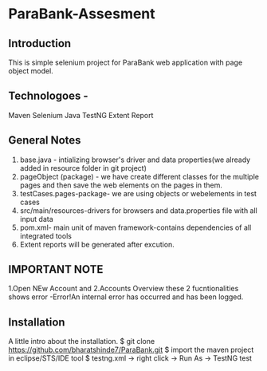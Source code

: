 # ParaBank-Assesment
## Introduction
This is simple selenium project for ParaBank web application with page object model.

## Technologoes -
Maven
Selenium
Java
TestNG
Extent Report

## General Notes
1) base.java - intializing browser's driver and data properties(we already added in resource folder in git project)
2) pageObject (package) - we have create different classes for the multiple pages and then save the web elements on the pages in them.
3) testCases.pages-package- we are using objects or webelements in test cases
4) src/main/resources-drivers for browsers and data.properties file with all input data
5) pom.xml- main unit of maven framework-contains dependencies of all integrated tools
6) Extent reports will be generated after excution.

## IMPORTANT NOTE
1.Open NEw Account and 
2.Accounts Overview these 2 fucntionalities shows error -Error!An internal error has occurred and has been logged.

## Installation
A little intro about the installation.
$ git clone https://github.com/bharatshinde7/ParaBank.git
$ import the maven project in eclipse/STS/IDE tool
$ testng.xml -> right click -> Run As -> TestNG test
